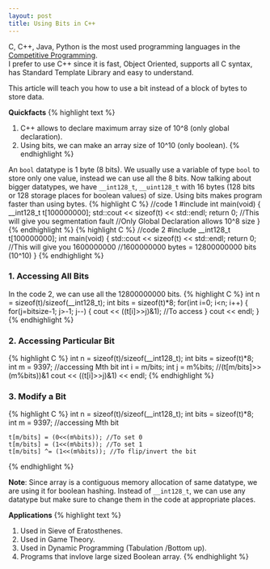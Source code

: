 ```yaml
---
layout: post
title: Using Bits in C++
---
```

C, C++, Java, Python is the most used programming languages in the [Competitive Programming](http://www.geeksforgeeks.org/how-to-begin-with-competitive-programming/).
<br>
I prefer to use C++ since it is fast, Object Oriented, supports all C syntax, has Standard Template Library and easy to understand.


This article will teach you how to use a bit instead of a block of bytes to store data.


<b>Quickfacts</b>
{% highlight text %}
1. C++ allows to declare maximum array size of 10^8 (only global declaration).
2. Using bits, we can make an array size of 10^10 (only boolean).
{% endhighlight %}

An `bool` datatype is 1 byte (8 bits). We usually use a variable of type `bool` to store only one value, instead we can use all the 8 bits. Now talking about bigger datatypes, we have `__int128_t`, `__uint128_t`  with 16 bytes (128 bits or 128 storage places for boolean values) of size.
Using bits makes program faster than using bytes.
{% highlight C %}
//code 1
#include<iostream>
int main(void)
{
	__int128_t t[100000000];
	std::cout << sizeof(t) << std::endl;
	return 0;
	//This will give you segmentation fault
	//Only Global Declaration allows 10^8 size
}
{% endhighlight %}
{% highlight C %}
//code 2
#include<iostream>
__int128_t t[100000000];
int main(void)
{
	std::cout << sizeof(t) << std::endl;
	return 0;
	//This will give you 1600000000
	//1600000000 bytes = 12800000000 bits (10^10)
}
{% endhighlight %}

### 1. Accessing All Bits
In the code 2, we can use all the 12800000000 bits.
{% highlight C %}
	int n    = sizeof(t)/sizeof(__int128_t);
	int bits = sizeof(t)*8;
	for(int i=0; i<n; i++)
	{
		for(j=bitsize-1; j>-1; j--)
		{
			cout << ((t[i]>>j)&1); 	//To access
		}
		cout << endl;
	}
{% endhighlight %}

### 2. Accessing Particular Bit
{% highlight C %}
	int n    = sizeof(t)/sizeof(__int128_t);
	int bits = sizeof(t)*8;
	int m    = 9397; //accessing Mth bit
	int i    = m/bits;
	int j    = m%bits; 
	//(t[m/bits]>>(m%bits))&1
	cout << ((t[i]>>j)&1) << endl; 
{% endhighlight %}

### 3. Modify a Bit
{% highlight C %}
	int n    = sizeof(t)/sizeof(__int128_t);
	int bits = sizeof(t)*8;
	int m    = 9397; //accessing Mth bit

	t[m/bits] = (0<<(m%bits)); //To set 0
	t[m/bits] = (1<<(m%bits)); //To set 1
	t[m/bits] ^= (1<<(m%bits)); //To flip/invert the bit
{% endhighlight %}

<b>Note</b>:
Since array is a contiguous memory allocation of same datatype, we are using it for boolean hashing.
Instead of `__int128_t`, we can use any datatype but make sure to change them in the code at appropriate places.

<b>Applications</b>
{% highlight text %}
1. Used in Sieve of Eratosthenes.
2. Used in Game Theory.
3. Used in Dynamic Programming (Tabulation /Bottom up).
4. Programs that invlove large sized Boolean array.
{% endhighlight %}